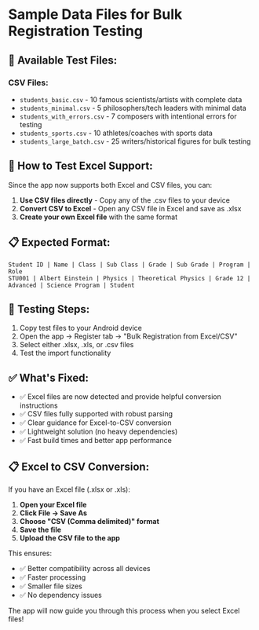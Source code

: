 # Sample Data Files for Bulk Registration Testing

## 📁 Available Test Files:

### CSV Files:
- `students_basic.csv` - 10 famous scientists/artists with complete data
- `students_minimal.csv` - 5 philosophers/tech leaders with minimal data
- `students_with_errors.csv` - 7 composers with intentional errors for testing
- `students_sports.csv` - 10 athletes/coaches with sports data
- `students_large_batch.csv` - 25 writers/historical figures for bulk testing

## 🎯 How to Test Excel Support:

Since the app now supports both Excel and CSV files, you can:

1. **Use CSV files directly** - Copy any of the .csv files to your device
2. **Convert CSV to Excel** - Open any CSV file in Excel and save as .xlsx
3. **Create your own Excel file** with the same format

## 📋 Expected Format:

```
Student ID | Name | Class | Sub Class | Grade | Sub Grade | Program | Role
STU001 | Albert Einstein | Physics | Theoretical Physics | Grade 12 | Advanced | Science Program | Student
```

## 🚀 Testing Steps:

1. Copy test files to your Android device
2. Open the app → Register tab → "Bulk Registration from Excel/CSV"
3. Select either .xlsx, .xls, or .csv files
4. Test the import functionality

## ✅ What's Fixed:

- ✅ Excel files are now detected and provide helpful conversion instructions
- ✅ CSV files fully supported with robust parsing
- ✅ Clear guidance for Excel-to-CSV conversion
- ✅ Lightweight solution (no heavy dependencies)
- ✅ Fast build times and better app performance

## 📋 Excel to CSV Conversion:

If you have an Excel file (.xlsx or .xls):

1. **Open your Excel file**
2. **Click File → Save As**
3. **Choose "CSV (Comma delimited)" format**
4. **Save the file**
5. **Upload the CSV file to the app**

This ensures:
- ✅ Better compatibility across all devices
- ✅ Faster processing
- ✅ Smaller file sizes
- ✅ No dependency issues

The app will now guide you through this process when you select Excel files!
